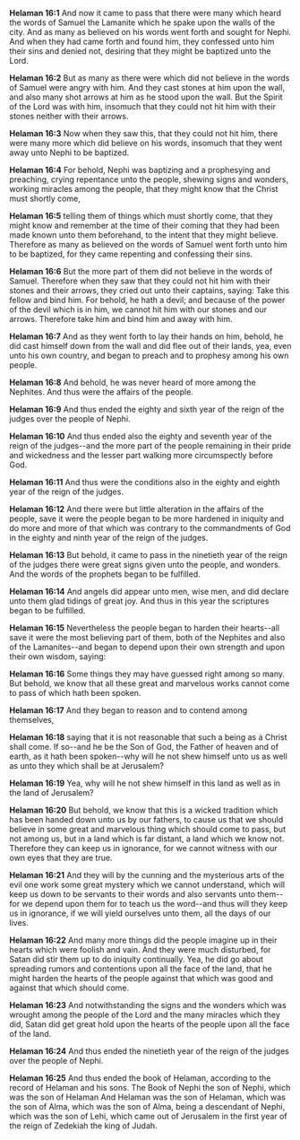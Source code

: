 **Helaman 16:1** And now it came to pass that there were many which heard the words of Samuel the Lamanite which he spake upon the walls of the city. And as many as believed on his words went forth and sought for Nephi. And when they had came forth and found him, they confessed unto him their sins and denied not, desiring that they might be baptized unto the Lord.

**Helaman 16:2** But as many as there were which did not believe in the words of Samuel were angry with him. And they cast stones at him upon the wall, and also many shot arrows at him as he stood upon the wall. But the Spirit of the Lord was with him, insomuch that they could not hit him with their stones neither with their arrows.

**Helaman 16:3** Now when they saw this, that they could not hit him, there were many more which did believe on his words, insomuch that they went away unto Nephi to be baptized.

**Helaman 16:4** For behold, Nephi was baptizing and a prophesying and preaching, crying repentance unto the people, shewing signs and wonders, working miracles among the people, that they might know that the Christ must shortly come,

**Helaman 16:5** telling them of things which must shortly come, that they might know and remember at the time of their coming that they had been made known unto them beforehand, to the intent that they might believe. Therefore as many as believed on the words of Samuel went forth unto him to be baptized, for they came repenting and confessing their sins.

**Helaman 16:6** But the more part of them did not believe in the words of Samuel. Therefore when they saw that they could not hit him with their stones and their arrows, they cried out unto their captains, saying: Take this fellow and bind him. For behold, he hath a devil; and because of the power of the devil which is in him, we cannot hit him with our stones and our arrows. Therefore take him and bind him and away with him.

**Helaman 16:7** And as they went forth to lay their hands on him, behold, he did cast himself down from the wall and did flee out of their lands, yea, even unto his own country, and began to preach and to prophesy among his own people.

**Helaman 16:8** And behold, he was never heard of more among the Nephites. And thus were the affairs of the people.

**Helaman 16:9** And thus ended the eighty and sixth year of the reign of the judges over the people of Nephi.

**Helaman 16:10** And thus ended also the eighty and seventh year of the reign of the judges--and the more part of the people remaining in their pride and wickedness and the lesser part walking more circumspectly before God.

**Helaman 16:11** And thus were the conditions also in the eighty and eighth year of the reign of the judges.

**Helaman 16:12** And there were but little alteration in the affairs of the people, save it were the people began to be more hardened in iniquity and do more and more of that which was contrary to the commandments of God in the eighty and ninth year of the reign of the judges.

**Helaman 16:13** But behold, it came to pass in the ninetieth year of the reign of the judges there were great signs given unto the people, and wonders. And the words of the prophets began to be fulfilled.

**Helaman 16:14** And angels did appear unto men, wise men, and did declare unto them glad tidings of great joy. And thus in this year the scriptures began to be fulfilled.

**Helaman 16:15** Nevertheless the people began to harden their hearts--all save it were the most believing part of them, both of the Nephites and also of the Lamanites--and began to depend upon their own strength and upon their own wisdom, saying:

**Helaman 16:16** Some things they may have guessed right among so many. But behold, we know that all these great and marvelous works cannot come to pass of which hath been spoken.

**Helaman 16:17** And they began to reason and to contend among themselves,

**Helaman 16:18** saying that it is not reasonable that such a being as a Christ shall come. If so--and he be the Son of God, the Father of heaven and of earth, as it hath been spoken--why will he not shew himself unto us as well as unto they which shall be at Jerusalem?

**Helaman 16:19** Yea, why will he not shew himself in this land as well as in the land of Jerusalem?

**Helaman 16:20** But behold, we know that this is a wicked tradition which has been handed down unto us by our fathers, to cause us that we should believe in some great and marvelous thing which should come to pass, but not among us, but in a land which is far distant, a land which we know not. Therefore they can keep us in ignorance, for we cannot witness with our own eyes that they are true.

**Helaman 16:21** And they will by the cunning and the mysterious arts of the evil one work some great mystery which we cannot understand, which will keep us down to be servants to their words and also servants unto them--for we depend upon them for to teach us the word--and thus will they keep us in ignorance, if we will yield ourselves unto them, all the days of our lives.

**Helaman 16:22** And many more things did the people imagine up in their hearts which were foolish and vain. And they were much disturbed, for Satan did stir them up to do iniquity continually. Yea, he did go about spreading rumors and contentions upon all the face of the land, that he might harden the hearts of the people against that which was good and against that which should come.

**Helaman 16:23** And notwithstanding the signs and the wonders which was wrought among the people of the Lord and the many miracles which they did, Satan did get great hold upon the hearts of the people upon all the face of the land.

**Helaman 16:24** And thus ended the ninetieth year of the reign of the judges over the people of Nephi.

**Helaman 16:25** And thus ended the book of Helaman, according to the record of Helaman and his sons. The Book of Nephi the son of Nephi, which was the son of Helaman And Helaman was the son of Helaman, which was the son of Alma, which was the son of Alma, being a descendant of Nephi, which was the son of Lehi, which came out of Jerusalem in the first year of the reign of Zedekiah the king of Judah.

